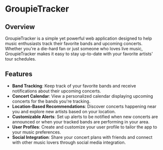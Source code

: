 # GroupieTracker

## Overview

GroupieTracker is a simple yet powerful web application designed to help music enthusiasts track their favorite bands and upcoming concerts. Whether you're a die-hard fan or just someone who loves live music, GroupieTracker makes it easy to stay up-to-date with your favorite artists' tour schedules.

## Features

- **Band Tracking**: Keep track of your favorite bands and receive notifications about their upcoming concerts.
- **Concert Calendar**: View a personalized calendar displaying upcoming concerts for the bands you're tracking.
- **Location-Based Recommendations**: Discover concerts happening near you and explore new artists based on your location.
- **Customizable Alerts**: Set up alerts to be notified when new concerts are announced or when your tracked bands are performing in your area.
- **User Profiles**: Create and customize your user profile to tailor the app to your music preferences.
- **Social Integration**: Share your concert plans with friends and connect with other music lovers through social media integration.
